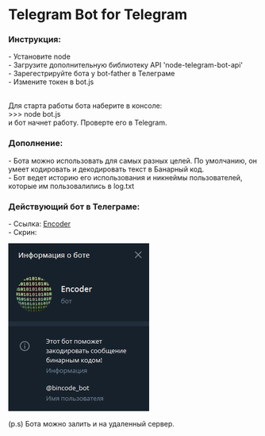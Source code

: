 <h1>Telegram Bot for Telegram</h1>

<h3>Инструкция:</h3>
  - Установите node<br>
  - Загрузите дополнительную библиотеку API 'node-telegram-bot-api'<br>
  - Зарегестрируйте бота у bot-father в Телеграме<br>
  - Измените токен в bot.js<br><br>
  
  Для старта работы бота наберите в консоле:<br>
    >>> node bot.js<br>
  и бот начнет работу. Проверте его в Telegram.
    
<h3>Дополнение:</h3>
  - Бота можно использовать для самых разных целей. По умолчанию, он умеет кодировать и декодировать текст в Банарный код.<br>
  - Бот ведет историю его использования и никнеймы пользователей, которые им пользовалились в log.txt
  
<h3>Действующий бот в Телеграме:</h3>
  - Ссылка: <a href="https://t.me/bincode_bot">Encoder</a><br>
  - Скрин:

![Alt text](img/bot.png?raw=true "Screen")
  
(p.s) Бота можно залить и на удаленный сервер.
